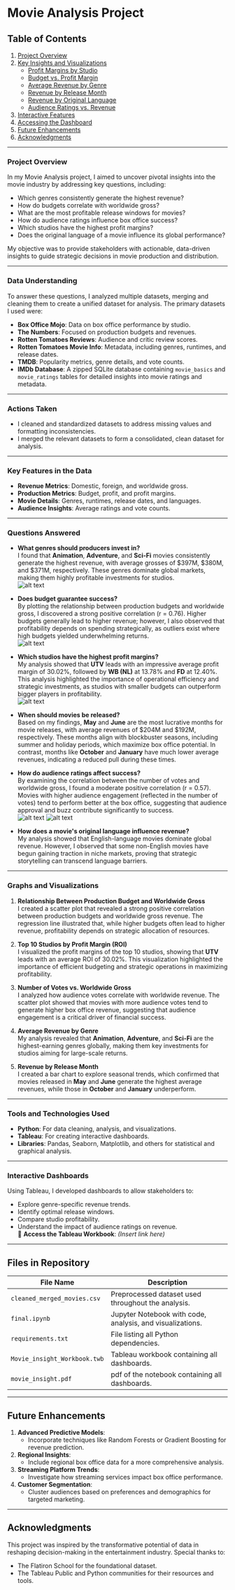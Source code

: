 
# **Movie Analysis Project**

## **Table of Contents**
1. [Project Overview](#project-overview)  
2. [Key Insights and Visualizations](#key-insights-and-visualizations)  
   - [Profit Margins by Studio](#profit-margins-by-studio)  
   - [Budget vs. Profit Margin](#budget-vs-profit-margin)  
   - [Average Revenue by Genre](#average-revenue-by-genre)  
   - [Revenue by Release Month](#revenue-by-release-month)  
   - [Revenue by Original Language](#revenue-by-original-language)  
   - [Audience Ratings vs. Revenue](#audience-ratings-vs-revenue)  
3. [Interactive Features](#interactive-features)  
4. [Accessing the Dashboard](#accessing-the-dashboard)  
5. [Future Enhancements](#future-enhancements)  
6. [Acknowledgments](#acknowledgments)  

---


### Project Overview  

In my Movie Analysis project, I aimed to uncover pivotal insights into the movie industry by addressing key questions, including:  

- Which genres consistently generate the highest revenue?  
- How do budgets correlate with worldwide gross?  
- What are the most profitable release windows for movies?  
- How do audience ratings influence box office success?  
- Which studios have the highest profit margins?  
- Does the original language of a movie influence its global performance?  

My objective was to provide stakeholders with actionable, data-driven insights to guide strategic decisions in movie production and distribution.  

---

### Data Understanding  

To answer these questions, I analyzed multiple datasets, merging and cleaning them to create a unified dataset for analysis. The primary datasets I used were:  

- **Box Office Mojo**: Data on box office performance by studio.  
- **The Numbers**: Focused on production budgets and revenues.  
- **Rotten Tomatoes Reviews**: Audience and critic review scores.  
- **Rotten Tomatoes Movie Info**: Metadata, including genres, runtimes, and release dates.  
- **TMDB**: Popularity metrics, genre details, and vote counts.  
- **IMDb Database**: A zipped SQLite database containing `movie_basics` and `movie_ratings` tables for detailed insights into movie ratings and metadata.  

---

### Actions Taken  

- I cleaned and standardized datasets to address missing values and formatting inconsistencies.  
- I merged the relevant datasets to form a consolidated, clean dataset for analysis.  

---

### Key Features in the Data  

- **Revenue Metrics**: Domestic, foreign, and worldwide gross.  
- **Production Metrics**: Budget, profit, and profit margins.  
- **Movie Details**: Genres, runtimes, release dates, and languages.  
- **Audience Insights**: Average ratings and vote counts.  

---

### Questions Answered  

- **What genres should producers invest in?**  
  I found that **Animation**, **Adventure**, and **Sci-Fi** movies consistently generate the highest revenue, with average grosses of $397M, $380M, and $371M, respectively. These genres dominate global markets, making them highly profitable investments for studios.  
![alt text](images/output.png)
- **Does budget guarantee success?**  
  By plotting the relationship between production budgets and worldwide gross, I discovered a strong positive correlation (r = 0.76). Higher budgets generally lead to higher revenue; however, I also observed that profitability depends on spending strategically, as outliers exist where high budgets yielded underwhelming returns.  
![alt text](images/output2.png)
- **Which studios have the highest profit margins?**  
  My analysis showed that **UTV** leads with an impressive average profit margin of 30.02%, followed by **WB (NL)** at 13.78% and **FD** at 12.40%. This analysis highlighted the importance of operational efficiency and strategic investments, as studios with smaller budgets can outperform bigger players in profitability.  
![alt text](output4.png)
- **When should movies be released?**  
  Based on my findings, **May** and **June** are the most lucrative months for movie releases, with average revenues of $204M and $192M, respectively. These months align with blockbuster seasons, including summer and holiday periods, which maximize box office potential. In contrast, months like **October** and **January** have much lower average revenues, indicating a reduced pull during these times.  

- **How do audience ratings affect success?**  
  By examining the correlation between the number of votes and worldwide gross, I found a moderate positive correlation (r = 0.57). Movies with higher audience engagement (reflected in the number of votes) tend to perform better at the box office, suggesting that audience approval and buzz contribute significantly to success.  
![alt text](output6.png)
![alt text](output5.png)
- **How does a movie's original language influence revenue?**  
  My analysis showed that English-language movies dominate global revenue. However, I observed that some non-English movies have begun gaining traction in niche markets, proving that strategic storytelling can transcend language barriers.  

---

### Graphs and Visualizations  

1. **Relationship Between Production Budget and Worldwide Gross**  
   I created a scatter plot that revealed a strong positive correlation between production budgets and worldwide gross revenue. The regression line illustrated that, while higher budgets often lead to higher revenue, profitability depends on strategic allocation of resources.  

2. **Top 10 Studios by Profit Margin (ROI)**  
   I visualized the profit margins of the top 10 studios, showing that **UTV** leads with an average ROI of 30.02%. This visualization highlighted the importance of efficient budgeting and strategic operations in maximizing profitability.  

3. **Number of Votes vs. Worldwide Gross**  
   I analyzed how audience votes correlate with worldwide revenue. The scatter plot showed that movies with more audience votes tend to generate higher box office revenue, suggesting that audience engagement is a critical driver of financial success.  

4. **Average Revenue by Genre**  
   My analysis revealed that **Animation**, **Adventure**, and **Sci-Fi** are the highest-earning genres globally, making them key investments for studios aiming for large-scale returns.  

5. **Revenue by Release Month**  
   I created a bar chart to explore seasonal trends, which confirmed that movies released in **May** and **June** generate the highest average revenues, while those in **October** and **January** underperform.  

---

### Tools and Technologies Used  

- **Python**: For data cleaning, analysis, and visualizations.  
- **Tableau**: For creating interactive dashboards.  
- **Libraries**: Pandas, Seaborn, Matplotlib, and others for statistical and graphical analysis.  

---

### Interactive Dashboards  

Using Tableau, I developed dashboards to allow stakeholders to:  

- Explore genre-specific revenue trends.  
- Identify optimal release windows.  
- Compare studio profitability.  
- Understand the impact of audience ratings on revenue.  
📂 **Access the Tableau Workbook**: *(Insert link here)*

---

## **Files in Repository**
| **File Name**                   | **Description**                                      |
|---------------------------------|----------------------------------------------------|
| `cleaned_merged_movies.csv`     | Preprocessed dataset used throughout the analysis. |
| `final.ipynb`                   | Jupyter Notebook with code, analysis, and visualizations. |
| `requirements.txt`              | File listing all Python dependencies.             |
| `Movie_insight_Workbook.twb`    | Tableau workbook containing all dashboards.        |
| `movie_insight.pdf`             | pdf of the notebook containing all dashboards.        |

---

## **Future Enhancements**
1. **Advanced Predictive Models**:
   - Incorporate techniques like Random Forests or Gradient Boosting for revenue prediction.
2. **Regional Insights**:
   - Include regional box office data for a more comprehensive analysis.
3. **Streaming Platform Trends**:
   - Investigate how streaming services impact box office performance.
4. **Customer Segmentation**:
   - Cluster audiences based on preferences and demographics for targeted marketing.

---

## **Acknowledgments**
This project was inspired by the transformative potential of data in reshaping decision-making in the entertainment industry. Special thanks to:
- The Flatiron School for the foundational dataset.
- The Tableau Public and Python communities for their resources and tools.
```
